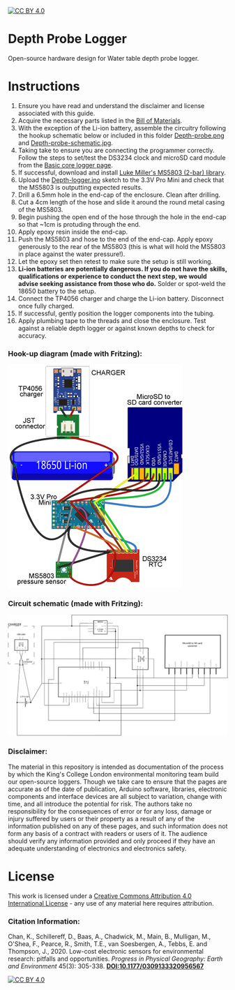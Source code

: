 [![CC BY 4.0][cc-by-shield]][cc-by]

# Depth Probe Logger
Open-source hardware design for Water table depth probe logger.

# Instructions
1. Ensure you have read and understand the disclaimer and license associated with this guide.
2. Acquire the necessary parts listed in the [Bill of Materials](https://docs.google.com/spreadsheets/d/1BAKtbqieHCemCTPPsL36uj2QXcKh0NGoTecxeYXc90M/edit#gid=1699271503).
3. With the exception of the Li-ion battery, assemble the circuitry following the hookup schematic below or included in this folder [Depth-probe.png](Depth-probe.png) and [Depth-probe-schematic.jpg](Depth-probe-schematic.jpg). 
4. Taking take to ensure you are connecting the programmer correctly. Follow the steps to set/test the DS3234 clock and microSD card module from the [Basic core logger page](https://github.com/KCLGeography/environmental-monitoring/tree/master/basic-logger).
5. If successful, download and install [Luke Miller's MS5803 (2-bar) library](http://github.com/millerlp/MS5803_02).
6. Upload the [Depth-logger.ino](Depth-logger.ino) sketch to the 3.3V Pro Mini and check that the MS5803 is outputting expected results.
7. Drill a 6.5mm hole in the end-cap of the enclosure. Clean after drilling.
8. Cut a 4cm length of the hose and slide it around the round metal casing of the MS5803.
9. Begin pushing the open end of the hose through the hole in the end-cap so that ~1cm is protuding through the end.
10. Apply epoxy resin inside the end-cap.
11. Push the MS5803 and hose to the end of the end-cap. Apply epoxy generously to the rear of the MS5803 (this is what will hold the MS5803 in place against the water pressure!).
12. Let the epoxy set then retest to make sure the setup is still working.
13. **Li-ion batteries are potentially dangerous. If you do not have the skills, qualifications or experience to conduct the next step, we would advise seeking assistance from those who do.** Solder or spot-weld the 18650 battery to the setup.
14. Connect the TP4056 charger and charge the Li-ion battery. Disconnect once fully charged.
15. If successful, gently position the logger components into the tubing.
16. Apply plumbing tape to the threads and close the enclosure. Test against a reliable depth logger or against known depths to check for accuracy.

### Hook-up diagram (made with Fritzing):
![Hook-up schematic (made with Fritzing)](Depth-probe.png)

### Circuit schematic (made with Fritzing):
![Hook-up schematic (made with Fritzing)](Depth-probe-schematic.jpg)

### Disclaimer: 
The material in this repository is intended as documentation of the process by which the King's College London environmental monitoring team build our open-source loggers. Though we take care to ensure that the pages are accurate as of the date of publication, Arduino software, libraries, electronic components and interface devices are all subject to variation, change with time, and all introduce the potential for risk. The authors take no responsibility for the consequences of error or for any loss, damage or injury suffered by users or their property as a result of any of the information published on any of these pages, and such information does not form any basis of a contract with readers or users of it. The audience should verify any information provided and only proceed if they have an adequate understanding of electronics and electronics safety.


# License
This work is licensed under a [Creative Commons Attribution 4.0 International
License][cc-by] - any use of any material here requires attribution.

### Citation Information:
Chan, K., Schillereff, D., Baas, A., Chadwick, M., Main, B., Mulligan, M., O'Shea, F., Pearce, R., Smith, T.E., van Soesbergen, A., Tebbs, E. and Thompson, J., 2020. Low-cost electronic sensors for environmental research: pitfalls and opportunities. <em>Progress in Physical Geography: Earth and Environment</em> 45(3): 305-338. **[DOI:10.1177/0309133320956567](https://doi.org/10.1177/0309133320956567)**

[![CC BY 4.0][cc-by-image]][cc-by]

[cc-by]: http://creativecommons.org/licenses/by/4.0/
[cc-by-image]: https://i.creativecommons.org/l/by/4.0/88x31.png
[cc-by-shield]: https://img.shields.io/badge/License-CC%20BY%204.0-lightgrey.svg
